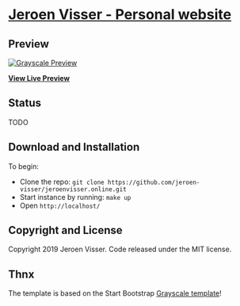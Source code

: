 # [Jeroen Visser - Personal website](https://jeroenvisser.online)

## Preview

[![Grayscale Preview](https://jeroenvisser.online/img/screenshot.png)](https://jeroenvisser.online)

**[View Live Preview](https://jeroenvisser.online)**

## Status

TODO

## Download and Installation

To begin:
* Clone the repo: `git clone https://github.com/jeroen-visser/jeroenvisser.online.git`
* Start instance by running: `make up`
* Open `http://localhost/`

## Copyright and License

Copyright 2019 Jeroen Visser. Code released under the MIT license.

## Thnx
The template is based on the Start Bootstrap [Grayscale template](https://github.com/BlackrockDigital/startbootstrap-grayscale)!